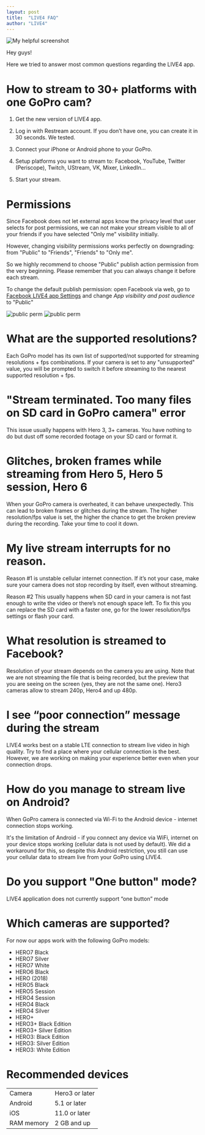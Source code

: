 ```yaml
---
layout: post
title:  "LIVE4 FAQ"
author: "LIVE4"
---
```


![My helpful screenshot](/assets/faq_header.jpg)

Hey guys!

Here we tried to answer most common questions regarding the LIVE4 app.

# How to stream to 30+ platforms with one GoPro cam?

1. Get the new version of LIVE4 app.

2. Log in with Restream account. If you don’t have one, you can create it in 30 seconds. We tested.

3. Connect your iPhone or Android phone to your GoPro.

4. Setup platforms you want to stream to: Facebook, YouTube, Twitter (Periscope), Twitch, UStream, VK, Mixer, LinkedIn…

5. Start your stream.


# Permissions

Since Facebook does not let external apps know the privacy level that user selects for post permissions, we can not make your stream visible to all of your friends if you have selected "Only me" visibility initially. 

However, changing visibility permissions works perfectly on downgrading: from "Public" to "Friends", "Friends" to "Only me". 

So we highly recommend to choose "Public" publish action permission from the very beginning. Please remember that you can always change it before each stream.

To change the default publish permission: open Facebook via web, go to [Facebook LIVE4 app Settings](https://m.facebook.com/settings/applications/details/?app_id=561271243943352&_rdr) and change _App visibility and post audience_ to "Public"

![public perm](/assets/fb_permission_change.gif)
![public perm](/assets/public_permissions.jpg)


# What are the supported resolutions?

Each GoPro model has its own list of supported/not supported for streaming resolutions + fps combinations. If your camera is set to any "unsupported" value, you will be prompted to switch it before streaming to the nearest supported resolution + fps.

# "Stream terminated. Too many files on SD card in GoPro camera" error

This issue usually happens with Hero 3, 3+ cameras. You have nothing to do but dust off some recorded footage on your SD card or format it.

# Glitches, broken frames while streaming from Hero 5, Hero 5 session, Hero 6

When your GoPro camera is overheated, it can behave unexpectedly. This can lead to broken frames or glitches during the stream. The higher resolution/fps value is set, the higher the chance to get the broken preview during the recording. Take your time to cool it down.

# My live stream interrupts for no reason.

Reason #1 is unstable cellular internet connection. If it’s not your case, make sure your camera does not stop recording by itself, even without streaming. 

Reason #2 This usually happens when SD card in your camera is not fast enough to write the video or there’s not enough space left. To fix this you can replace the SD card with a faster one, go for the lower resolution/fps settings or flash your card.

# What resolution is streamed to Facebook?

Resolution of your stream depends on the camera you are using. Note that we are not streaming the file that is being recorded, but the preview that you are seeing on the screen (yes, they are not the same one). Hero3 cameras allow to stream 240p, Hero4 and up 480p. 

# I see “poor connection” message during the stream

LIVE4 works best on a stable LTE connection to stream live video in high quality. Try to find a place where your cellular connection is the best. However, we are working on making your experience better even when your connection drops.

# How do you manage to stream live on Android?

When GoPro camera is connected via Wi-Fi to the Android device - internet connection stops working.

It's the limitation of Android - if you connect any device via WiFi, internet on your device stops working (cellular data is not used by default). We did a workaround for this, so despite this Android restriction, you still can use your cellular data to stream live from your GoPro using LIVE4.

# Do you support "One button" mode?

LIVE4 application does not currently support “one button” mode

# Which cameras are supported?

For now our apps work with the following GoPro models:

* HERO7 Black
* HERO7 Silver
* HERO7 White
* HERO6 Black
* HERO (2018)
* HERO5 Black
* HERO5 Session
* HERO4 Session
* HERO4 Black
* HERO4 Silver
* HERO+
* HERO3+ Black Edition
* HERO3+ Silver Edition
* HERO3: Black Edition
* HERO3: Silver Edition
* HERO3: White Edition

# Recommended devices

|       |                |
|------ | -------------- |
|Camera | Hero3 or later |
|Android| 5.1 or later   |
|iOS    | 11.0 or later  |
|RAM memory | 2 GB and up| 

